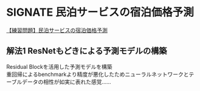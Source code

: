 # SIGNATE 民泊サービスの宿泊価格予測

[【練習問題】民泊サービスの宿泊価格予測](https://signate.jp/competitions/266#disclosure-policy)

## 解法1 ResNetもどきによる予測モデルの構築
Residual Blockを活用した予測モデルを構築\
重回帰によるbenchmarkより精度が悪化したためニューラルネットワークとテーブルデータの相性が如実に表れた感覚……
